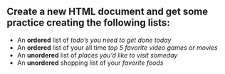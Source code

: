 ## Create a new HTML document and get some practice creating the following lists:

- An **ordered** list of <em>todo’s you need to get done today</em>
- An **ordered** list of your all time <em>top 5 favorite video games or movies</em>
- An **unordered** list of <em>places you’d like to visit someday</em>
- An **unordered** shopping list of your <em>favorite foods</em>
